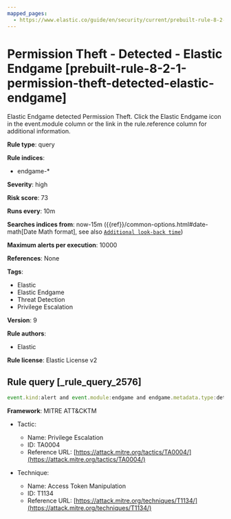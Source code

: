 ```yaml
---
mapped_pages:
  - https://www.elastic.co/guide/en/security/current/prebuilt-rule-8-2-1-permission-theft-detected-elastic-endgame.html
---
```


# Permission Theft - Detected - Elastic Endgame [prebuilt-rule-8-2-1-permission-theft-detected-elastic-endgame]

Elastic Endgame detected Permission Theft. Click the Elastic Endgame icon in the event.module column or the link in the rule.reference column for additional information.

**Rule type**: query

**Rule indices**:

* endgame-*

**Severity**: high

**Risk score**: 73

**Runs every**: 10m

**Searches indices from**: now-15m ({{ref}}/common-options.html#date-math[Date Math format], see also [`Additional look-back time`](docs-content://solutions/security/detect-and-alert/create-detection-rule.md#rule-schedule))

**Maximum alerts per execution**: 10000

**References**: None

**Tags**:

* Elastic
* Elastic Endgame
* Threat Detection
* Privilege Escalation

**Version**: 9

**Rule authors**:

* Elastic

**Rule license**: Elastic License v2

## Rule query [_rule_query_2576]

```js
event.kind:alert and event.module:endgame and endgame.metadata.type:detection and (event.action:token_protection_event or endgame.event_subtype_full:token_protection_event)
```

**Framework**: MITRE ATT&CKTM

* Tactic:

    * Name: Privilege Escalation
    * ID: TA0004
    * Reference URL: [https://attack.mitre.org/tactics/TA0004/](https://attack.mitre.org/tactics/TA0004/)

* Technique:

    * Name: Access Token Manipulation
    * ID: T1134
    * Reference URL: [https://attack.mitre.org/techniques/T1134/](https://attack.mitre.org/techniques/T1134/)



